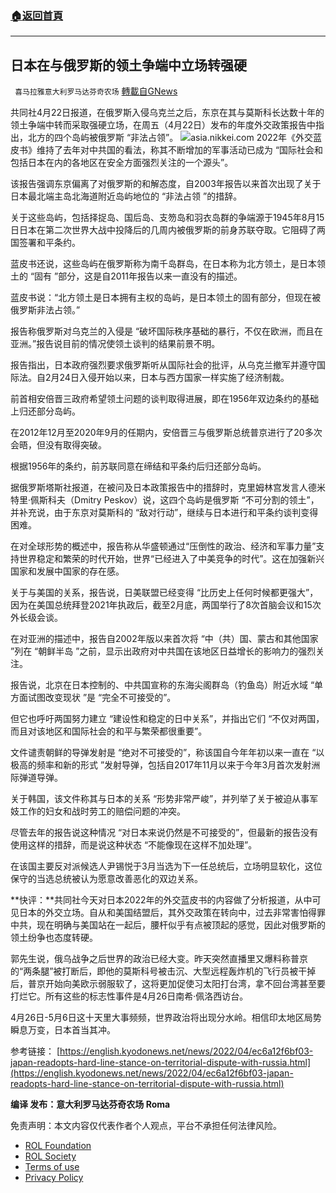 ###  [:house:返回首頁](https://github.com/ourhimalayas/txt)
---


## 日本在与俄罗斯的领土争端中立场转强硬
` 喜马拉雅意大利罗马达芬奇农场` [轉載自GNews](https://gnews.org/zh-hans/2393056/)

共同社4月22日报道，在俄罗斯入侵乌克兰之后，东京在其与莫斯科长达数十年的领土争端中转而采取强硬立场，在周五（4月22日）发布的年度外交政策报告中指出，北方的四个岛屿被俄罗斯 “非法占领”。
![](https://assets.gnews.org/wp-content/uploads/2022/04/J-5-scaled.jpg)asia.nikkei.com
2022年《外交蓝皮书》维持了去年对中共国的看法，称其不断增加的军事活动已成为 “国际社会和包括日本在内的各地区在安全方面强烈关注的一个源头”。

该报告强调东京偏离了对俄罗斯的和解态度，自2003年报告以来首次出现了关于日本最北端主岛北海道附近岛屿地位的 “非法占领 ”的措辞。

关于这些岛屿，包括择捉岛、国后岛、支笏岛和羽衣岛群的争端源于1945年8月15日日本在第二次世界大战中投降后的几周内被俄罗斯的前身苏联夺取。它阻碍了两国签署和平条约。

蓝皮书还说，这些岛屿在俄罗斯称为南千岛群岛，在日本称为北方领土，是日本领土的 “固有 ”部分，这是自2011年报告以来一直没有的描述。

蓝皮书说：“北方领土是日本拥有主权的岛屿，是日本领土的固有部分，但现在被俄罗斯非法占领。”

报告称俄罗斯对乌克兰的入侵是 “破坏国际秩序基础的暴行，不仅在欧洲，而且在亚洲。”报告说目前的情况使领土谈判的结果前景不明。

报告指出，日本政府强烈要求俄罗斯听从国际社会的批评，从乌克兰撤军并遵守国际法。自2月24日入侵开始以来，日本与西方国家一样实施了经济制裁。

前首相安倍晋三政府希望领土问题的谈判取得进展，即在1956年双边条约的基础上归还部分岛屿。

在2012年12月至2020年9月的任期内，安倍晋三与俄罗斯总统普京进行了20多次会晤，但没有取得突破。

根据1956年的条约，前苏联同意在缔结和平条约后归还部分岛屿。

据俄罗斯塔斯社报道，在被问及日本政策报告中的措辞时，克里姆林宫发言人德米特里·佩斯科夫（Dmitry Peskov）说，这四个岛屿是俄罗斯 “不可分割的领土”，并补充说，由于东京对莫斯科的 “敌对行动”，继续与日本进行和平条约谈判变得困难。

在对全球形势的概述中，报告称从华盛顿通过“压倒性的政治、经济和军事力量”支持世界稳定和繁荣的时代开始，世界“已经进入了中美竞争的时代”。这在加强新兴国家和发展中国家的存在感。

关于与美国的关系，报告说，日美联盟已经变得 “比历史上任何时候都更强大”，因为在美国总统拜登2021年执政后，截至2月底，两国举行了8次首脑会议和15次外长级会谈。

在对亚洲的描述中，报告自2002年版以来首次将 “中（共）国、蒙古和其他国家 ”列在 “朝鲜半岛 ”之前，显示出政府对中共国在该地区日益增长的影响力的强烈关注。

报告说，北京在日本控制的、中共国宣称的东海尖阁群岛（钓鱼岛）附近水域 “单方面试图改变现状 ”是 “完全不可接受的”。

但它也呼吁两国努力建立 “建设性和稳定的日中关系”，并指出它们 “不仅对两国，而且对该地区和国际社会的和平与繁荣都很重要”。

文件谴责朝鲜的导弹发射是 “绝对不可接受的”，称该国自今年年初以来一直在 “以极高的频率和新的形式 ”发射导弹，包括自2017年11月以来于今年3月首次发射洲际弹道导弹。

关于韩国，该文件称其与日本的关系 “形势非常严峻”，并列举了关于被迫从事军妓工作的妇女和战时劳工的赔偿问题的冲突。

尽管去年的报告说这种情况 “对日本来说仍然是不可接受的”，但最新的报告没有使用这样的措辞，而是说这种状态 “不能像现在这样不加处理”。

在该国主要反对派候选人尹锡悦于3月当选为下一任总统后，立场明显软化，这位保守的当选总统被认为愿意改善恶化的双边关系。

**快评：**共同社今天对日本2022年的外交蓝皮书的内容做了分析报道，从中可见日本的外交立场。自从和美国结盟后，其外交政策在转向中，过去非常害怕得罪中共，现在明确与美国站在一起后，腰杆似乎有点被顶起的感觉，因此对俄罗斯的领土纷争也态度转硬。

郭先生说，俄乌战争之后世界的政治已经大变。昨天突然直播里又爆料称普京的“两条腿”被打断后，即他的莫斯科号被击沉、大型远程轰炸机的飞行员被干掉后，普京开始向美欧示弱服软了，这将更加促使习太阳打台湾，拿不回台湾甚至要打烂它。所有这些的标志性事件是4月26日南希·佩洛西访台。

4月26日-5月6日这十天里大事频频，世界政治将出现分水岭。相信印太地区局势瞬息万变，日本首当其冲。

参考链接：
[https://english.kyodonews.net/news/2022/04/ec6a12f6bf03-japan-readopts-hard-line-stance-on-territorial-dispute-with-russia.html](https://english.kyodonews.net/news/2022/04/ec6a12f6bf03-japan-readopts-hard-line-stance-on-territorial-dispute-with-russia.html)

**编译 发布：意大利罗马达芬奇农场 Roma**

 

免责声明：本文内容仅代表作者个人观点，平台不承担任何法律风险。

- [ROL Foundation](https://rolfoundation.org/)
- [ROL Society](https://rolsociety.org/)
- [Terms of use](https://gnews.org/terms-of-use-3/)
- [Privacy Policy](https://gnews.org/privacy-policy/)
